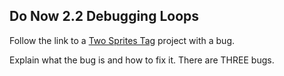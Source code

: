 ## Do Now 2.2 Debugging Loops

Follow the link to a [Two Sprites Tag](http://snap.berkeley.edu/snapsource/snap.html#present:Username=whuangpha&ProjectName=two%20sprites%20tag%20with%20bug) project with a bug.

Explain what the bug is and how to fix it. There are THREE bugs.
